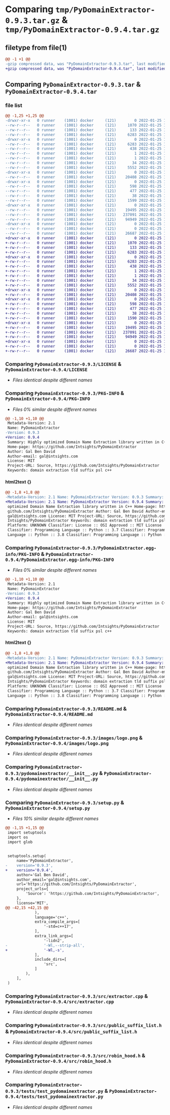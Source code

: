 # Comparing `tmp/PyDomainExtractor-0.9.3.tar.gz` & `tmp/PyDomainExtractor-0.9.4.tar.gz`

## filetype from file(1)

```diff
@@ -1 +1 @@
-gzip compressed data, was "PyDomainExtractor-0.9.3.tar", last modified: Tue Jan 25 12:35:33 2022, max compression
+gzip compressed data, was "PyDomainExtractor-0.9.4.tar", last modified: Tue Jan 25 14:29:38 2022, max compression
```

## Comparing `PyDomainExtractor-0.9.3.tar` & `PyDomainExtractor-0.9.4.tar`

### file list

```diff
@@ -1,25 +1,25 @@
-drwxr-xr-x   0 runner    (1001) docker     (121)        0 2022-01-25 12:35:33.165628 PyDomainExtractor-0.9.3/
--rw-r--r--   0 runner    (1001) docker     (121)     1070 2022-01-25 12:35:30.000000 PyDomainExtractor-0.9.3/LICENSE
--rw-r--r--   0 runner    (1001) docker     (121)      133 2022-01-25 12:35:30.000000 PyDomainExtractor-0.9.3/MANIFEST.in
--rw-r--r--   0 runner    (1001) docker     (121)     6283 2022-01-25 12:35:33.165628 PyDomainExtractor-0.9.3/PKG-INFO
-drwxr-xr-x   0 runner    (1001) docker     (121)        0 2022-01-25 12:35:33.161628 PyDomainExtractor-0.9.3/PyDomainExtractor.egg-info/
--rw-r--r--   0 runner    (1001) docker     (121)     6283 2022-01-25 12:35:33.000000 PyDomainExtractor-0.9.3/PyDomainExtractor.egg-info/PKG-INFO
--rw-r--r--   0 runner    (1001) docker     (121)      438 2022-01-25 12:35:33.000000 PyDomainExtractor-0.9.3/PyDomainExtractor.egg-info/SOURCES.txt
--rw-r--r--   0 runner    (1001) docker     (121)        1 2022-01-25 12:35:33.000000 PyDomainExtractor-0.9.3/PyDomainExtractor.egg-info/dependency_links.txt
--rw-r--r--   0 runner    (1001) docker     (121)        1 2022-01-25 12:35:33.000000 PyDomainExtractor-0.9.3/PyDomainExtractor.egg-info/not-zip-safe
--rw-r--r--   0 runner    (1001) docker     (121)       34 2022-01-25 12:35:33.000000 PyDomainExtractor-0.9.3/PyDomainExtractor.egg-info/top_level.txt
--rw-r--r--   0 runner    (1001) docker     (121)     5552 2022-01-25 12:35:30.000000 PyDomainExtractor-0.9.3/README.md
-drwxr-xr-x   0 runner    (1001) docker     (121)        0 2022-01-25 12:35:33.161628 PyDomainExtractor-0.9.3/images/
--rw-r--r--   0 runner    (1001) docker     (121)    20408 2022-01-25 12:35:30.000000 PyDomainExtractor-0.9.3/images/logo.png
-drwxr-xr-x   0 runner    (1001) docker     (121)        0 2022-01-25 12:35:33.161628 PyDomainExtractor-0.9.3/pydomainextractor/
--rw-r--r--   0 runner    (1001) docker     (121)      598 2022-01-25 12:35:30.000000 PyDomainExtractor-0.9.3/pydomainextractor/__init__.py
--rw-r--r--   0 runner    (1001) docker     (121)      477 2022-01-25 12:35:30.000000 PyDomainExtractor-0.9.3/pydomainextractor/pydomainextractor.pyi
--rw-r--r--   0 runner    (1001) docker     (121)       38 2022-01-25 12:35:33.165628 PyDomainExtractor-0.9.3/setup.cfg
--rw-r--r--   0 runner    (1001) docker     (121)     1599 2022-01-25 12:35:30.000000 PyDomainExtractor-0.9.3/setup.py
-drwxr-xr-x   0 runner    (1001) docker     (121)        0 2022-01-25 12:35:33.161628 PyDomainExtractor-0.9.3/src/
--rw-r--r--   0 runner    (1001) docker     (121)    19495 2022-01-25 12:35:30.000000 PyDomainExtractor-0.9.3/src/extractor.cpp
--rw-r--r--   0 runner    (1001) docker     (121)   237091 2022-01-25 12:35:30.000000 PyDomainExtractor-0.9.3/src/public_suffix_list.h
--rw-r--r--   0 runner    (1001) docker     (121)    94949 2022-01-25 12:35:30.000000 PyDomainExtractor-0.9.3/src/robin_hood.h
-drwxr-xr-x   0 runner    (1001) docker     (121)        0 2022-01-25 12:35:33.161628 PyDomainExtractor-0.9.3/tests/
--rw-r--r--   0 runner    (1001) docker     (121)        0 2022-01-25 12:35:30.000000 PyDomainExtractor-0.9.3/tests/__init__.py
--rw-r--r--   0 runner    (1001) docker     (121)    26687 2022-01-25 12:35:30.000000 PyDomainExtractor-0.9.3/tests/test_pydomainextractor.py
+drwxr-xr-x   0 runner    (1001) docker     (121)        0 2022-01-25 14:29:38.439467 PyDomainExtractor-0.9.4/
+-rw-r--r--   0 runner    (1001) docker     (121)     1070 2022-01-25 14:29:32.000000 PyDomainExtractor-0.9.4/LICENSE
+-rw-r--r--   0 runner    (1001) docker     (121)      133 2022-01-25 14:29:32.000000 PyDomainExtractor-0.9.4/MANIFEST.in
+-rw-r--r--   0 runner    (1001) docker     (121)     6283 2022-01-25 14:29:38.439467 PyDomainExtractor-0.9.4/PKG-INFO
+drwxr-xr-x   0 runner    (1001) docker     (121)        0 2022-01-25 14:29:38.439467 PyDomainExtractor-0.9.4/PyDomainExtractor.egg-info/
+-rw-r--r--   0 runner    (1001) docker     (121)     6283 2022-01-25 14:29:38.000000 PyDomainExtractor-0.9.4/PyDomainExtractor.egg-info/PKG-INFO
+-rw-r--r--   0 runner    (1001) docker     (121)      438 2022-01-25 14:29:38.000000 PyDomainExtractor-0.9.4/PyDomainExtractor.egg-info/SOURCES.txt
+-rw-r--r--   0 runner    (1001) docker     (121)        1 2022-01-25 14:29:38.000000 PyDomainExtractor-0.9.4/PyDomainExtractor.egg-info/dependency_links.txt
+-rw-r--r--   0 runner    (1001) docker     (121)        1 2022-01-25 14:29:38.000000 PyDomainExtractor-0.9.4/PyDomainExtractor.egg-info/not-zip-safe
+-rw-r--r--   0 runner    (1001) docker     (121)       34 2022-01-25 14:29:38.000000 PyDomainExtractor-0.9.4/PyDomainExtractor.egg-info/top_level.txt
+-rw-r--r--   0 runner    (1001) docker     (121)     5552 2022-01-25 14:29:32.000000 PyDomainExtractor-0.9.4/README.md
+drwxr-xr-x   0 runner    (1001) docker     (121)        0 2022-01-25 14:29:38.439467 PyDomainExtractor-0.9.4/images/
+-rw-r--r--   0 runner    (1001) docker     (121)    20408 2022-01-25 14:29:32.000000 PyDomainExtractor-0.9.4/images/logo.png
+drwxr-xr-x   0 runner    (1001) docker     (121)        0 2022-01-25 14:29:38.439467 PyDomainExtractor-0.9.4/pydomainextractor/
+-rw-r--r--   0 runner    (1001) docker     (121)      598 2022-01-25 14:29:32.000000 PyDomainExtractor-0.9.4/pydomainextractor/__init__.py
+-rw-r--r--   0 runner    (1001) docker     (121)      477 2022-01-25 14:29:32.000000 PyDomainExtractor-0.9.4/pydomainextractor/pydomainextractor.pyi
+-rw-r--r--   0 runner    (1001) docker     (121)       38 2022-01-25 14:29:38.439467 PyDomainExtractor-0.9.4/setup.cfg
+-rw-r--r--   0 runner    (1001) docker     (121)     1590 2022-01-25 14:29:32.000000 PyDomainExtractor-0.9.4/setup.py
+drwxr-xr-x   0 runner    (1001) docker     (121)        0 2022-01-25 14:29:38.439467 PyDomainExtractor-0.9.4/src/
+-rw-r--r--   0 runner    (1001) docker     (121)    19495 2022-01-25 14:29:32.000000 PyDomainExtractor-0.9.4/src/extractor.cpp
+-rw-r--r--   0 runner    (1001) docker     (121)   237091 2022-01-25 14:29:32.000000 PyDomainExtractor-0.9.4/src/public_suffix_list.h
+-rw-r--r--   0 runner    (1001) docker     (121)    94949 2022-01-25 14:29:32.000000 PyDomainExtractor-0.9.4/src/robin_hood.h
+drwxr-xr-x   0 runner    (1001) docker     (121)        0 2022-01-25 14:29:38.439467 PyDomainExtractor-0.9.4/tests/
+-rw-r--r--   0 runner    (1001) docker     (121)        0 2022-01-25 14:29:32.000000 PyDomainExtractor-0.9.4/tests/__init__.py
+-rw-r--r--   0 runner    (1001) docker     (121)    26687 2022-01-25 14:29:32.000000 PyDomainExtractor-0.9.4/tests/test_pydomainextractor.py
```

### Comparing `PyDomainExtractor-0.9.3/LICENSE` & `PyDomainExtractor-0.9.4/LICENSE`

 * *Files identical despite different names*

### Comparing `PyDomainExtractor-0.9.3/PKG-INFO` & `PyDomainExtractor-0.9.4/PKG-INFO`

 * *Files 0% similar despite different names*

```diff
@@ -1,10 +1,10 @@
 Metadata-Version: 2.1
 Name: PyDomainExtractor
-Version: 0.9.3
+Version: 0.9.4
 Summary: Highly optimized Domain Name Extraction library written in C++
 Home-page: https://github.com/Intsights/PyDomainExtractor
 Author: Gal Ben David
 Author-email: gal@intsights.com
 License: MIT
 Project-URL: Source, https://github.com/Intsights/PyDomainExtractor
 Keywords: domain extraction tld suffix psl c++
```

#### html2text {}

```diff
@@ -1,8 +1,8 @@
-Metadata-Version: 2.1 Name: PyDomainExtractor Version: 0.9.3 Summary: Highly
+Metadata-Version: 2.1 Name: PyDomainExtractor Version: 0.9.4 Summary: Highly
 optimized Domain Name Extraction library written in C++ Home-page: https://
 github.com/Intsights/PyDomainExtractor Author: Gal Ben David Author-email:
 gal@intsights.com License: MIT Project-URL: Source, https://github.com/
 Intsights/PyDomainExtractor Keywords: domain extraction tld suffix psl c++
 Platform: UNKNOWN Classifier: License :: OSI Approved :: MIT License
 Classifier: Programming Language :: Python :: 3.7 Classifier: Programming
 Language :: Python :: 3.8 Classifier: Programming Language :: Python :: 3.9
```

### Comparing `PyDomainExtractor-0.9.3/PyDomainExtractor.egg-info/PKG-INFO` & `PyDomainExtractor-0.9.4/PyDomainExtractor.egg-info/PKG-INFO`

 * *Files 0% similar despite different names*

```diff
@@ -1,10 +1,10 @@
 Metadata-Version: 2.1
 Name: PyDomainExtractor
-Version: 0.9.3
+Version: 0.9.4
 Summary: Highly optimized Domain Name Extraction library written in C++
 Home-page: https://github.com/Intsights/PyDomainExtractor
 Author: Gal Ben David
 Author-email: gal@intsights.com
 License: MIT
 Project-URL: Source, https://github.com/Intsights/PyDomainExtractor
 Keywords: domain extraction tld suffix psl c++
```

#### html2text {}

```diff
@@ -1,8 +1,8 @@
-Metadata-Version: 2.1 Name: PyDomainExtractor Version: 0.9.3 Summary: Highly
+Metadata-Version: 2.1 Name: PyDomainExtractor Version: 0.9.4 Summary: Highly
 optimized Domain Name Extraction library written in C++ Home-page: https://
 github.com/Intsights/PyDomainExtractor Author: Gal Ben David Author-email:
 gal@intsights.com License: MIT Project-URL: Source, https://github.com/
 Intsights/PyDomainExtractor Keywords: domain extraction tld suffix psl c++
 Platform: UNKNOWN Classifier: License :: OSI Approved :: MIT License
 Classifier: Programming Language :: Python :: 3.7 Classifier: Programming
 Language :: Python :: 3.8 Classifier: Programming Language :: Python :: 3.9
```

### Comparing `PyDomainExtractor-0.9.3/README.md` & `PyDomainExtractor-0.9.4/README.md`

 * *Files identical despite different names*

### Comparing `PyDomainExtractor-0.9.3/images/logo.png` & `PyDomainExtractor-0.9.4/images/logo.png`

 * *Files identical despite different names*

### Comparing `PyDomainExtractor-0.9.3/pydomainextractor/__init__.py` & `PyDomainExtractor-0.9.4/pydomainextractor/__init__.py`

 * *Files identical despite different names*

### Comparing `PyDomainExtractor-0.9.3/setup.py` & `PyDomainExtractor-0.9.4/setup.py`

 * *Files 10% similar despite different names*

```diff
@@ -1,15 +1,15 @@
 import setuptools
 import os
 import glob
 
 
 setuptools.setup(
     name='PyDomainExtractor',
-    version='0.9.3',
+    version='0.9.4',
     author='Gal Ben David',
     author_email='gal@intsights.com',
     url='https://github.com/Intsights/PyDomainExtractor',
     project_urls={
         'Source': 'https://github.com/Intsights/PyDomainExtractor',
     },
     license='MIT',
@@ -42,15 +42,15 @@
             ),
             language='c++',
             extra_compile_args=[
                 '-std=c++17',
             ],
             extra_link_args=[
                 '-lidn2',
-                '-Wl,--strip-all',
+                '-Wl,-s',
             ],
             include_dirs=[
                 'src',
             ]
         ),
     ],
 )
```

### Comparing `PyDomainExtractor-0.9.3/src/extractor.cpp` & `PyDomainExtractor-0.9.4/src/extractor.cpp`

 * *Files identical despite different names*

### Comparing `PyDomainExtractor-0.9.3/src/public_suffix_list.h` & `PyDomainExtractor-0.9.4/src/public_suffix_list.h`

 * *Files identical despite different names*

### Comparing `PyDomainExtractor-0.9.3/src/robin_hood.h` & `PyDomainExtractor-0.9.4/src/robin_hood.h`

 * *Files identical despite different names*

### Comparing `PyDomainExtractor-0.9.3/tests/test_pydomainextractor.py` & `PyDomainExtractor-0.9.4/tests/test_pydomainextractor.py`

 * *Files identical despite different names*

